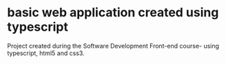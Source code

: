 # basic web application created using typescript
Project created during the Software Development Front-end course- using typescript, html5 and css3.

